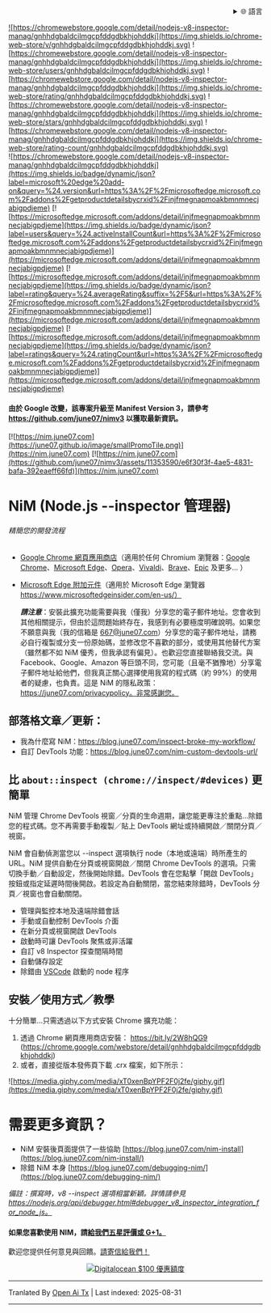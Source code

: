
<div align="right">
  <details>
    <summary >🌐 語言</summary>
    <div>
      <div align="center">
        <a href="https://openaitx.github.io/view.html?user=june07&project=NiM&lang=en">English</a>
        | <a href="https://openaitx.github.io/view.html?user=june07&project=NiM&lang=zh-CN">簡體中文</a>
        | <a href="https://openaitx.github.io/view.html?user=june07&project=NiM&lang=zh-TW">繁體中文</a>
        | <a href="https://openaitx.github.io/view.html?user=june07&project=NiM&lang=ja">日本語</a>
        | <a href="https://openaitx.github.io/view.html?user=june07&project=NiM&lang=ko">韓國語</a>
        | <a href="https://openaitx.github.io/view.html?user=june07&project=NiM&lang=hi">印地語</a>
        | <a href="https://openaitx.github.io/view.html?user=june07&project=NiM&lang=th">泰語</a>
        | <a href="https://openaitx.github.io/view.html?user=june07&project=NiM&lang=fr">法語</a>
        | <a href="https://openaitx.github.io/view.html?user=june07&project=NiM&lang=de">德語</a>
        | <a href="https://openaitx.github.io/view.html?user=june07&project=NiM&lang=es">西班牙語</a>
        | <a href="https://openaitx.github.io/view.html?user=june07&project=NiM&lang=it">義大利語</a>
        | <a href="https://openaitx.github.io/view.html?user=june07&project=NiM&lang=ru">俄語</a>
        | <a href="https://openaitx.github.io/view.html?user=june07&project=NiM&lang=pt">葡萄牙語</a>
        | <a href="https://openaitx.github.io/view.html?user=june07&project=NiM&lang=nl">荷蘭語</a>
        | <a href="https://openaitx.github.io/view.html?user=june07&project=NiM&lang=pl">波蘭語</a>
        | <a href="https://openaitx.github.io/view.html?user=june07&project=NiM&lang=ar">阿拉伯語</a>
        | <a href="https://openaitx.github.io/view.html?user=june07&project=NiM&lang=fa">波斯語</a>
        | <a href="https://openaitx.github.io/view.html?user=june07&project=NiM&lang=tr">土耳其語</a>
        | <a href="https://openaitx.github.io/view.html?user=june07&project=NiM&lang=vi">越南語</a>
        | <a href="https://openaitx.github.io/view.html?user=june07&project=NiM&lang=id">印尼語</a>
        | <a href="https://openaitx.github.io/view.html?user=june07&project=NiM&lang=as">阿薩姆語</
      </div>
    </div>
  </details>
</div>

![https://chromewebstore.google.com/detail/nodejs-v8-inspector-manag/gnhhdgbaldcilmgcpfddgdbkhjohddkj](https://img.shields.io/chrome-web-store/v/gnhhdgbaldcilmgcpfddgdbkhjohddkj.svg)
![https://chromewebstore.google.com/detail/nodejs-v8-inspector-manag/gnhhdgbaldcilmgcpfddgdbkhjohddkj](https://img.shields.io/chrome-web-store/users/gnhhdgbaldcilmgcpfddgdbkhjohddkj.svg)
![https://chromewebstore.google.com/detail/nodejs-v8-inspector-manag/gnhhdgbaldcilmgcpfddgdbkhjohddkj](https://img.shields.io/chrome-web-store/rating/gnhhdgbaldcilmgcpfddgdbkhjohddkj.svg)
![https://chromewebstore.google.com/detail/nodejs-v8-inspector-manag/gnhhdgbaldcilmgcpfddgdbkhjohddkj](https://img.shields.io/chrome-web-store/stars/gnhhdgbaldcilmgcpfddgdbkhjohddkj.svg)
![https://chromewebstore.google.com/detail/nodejs-v8-inspector-manag/gnhhdgbaldcilmgcpfddgdbkhjohddkj](https://img.shields.io/chrome-web-store/rating-count/gnhhdgbaldcilmgcpfddgdbkhjohddkj.svg)<br>
![https://chromewebstore.google.com/detail/nodejs-v8-inspector-manag/gnhhdgbaldcilmgcpfddgdbkhjohddkj](https://img.shields.io/badge/dynamic/json?label=microsoft%20edge%20add-on&query=%24.version&url=https%3A%2F%2Fmicrosoftedge.microsoft.com%2Faddons%2Fgetproductdetailsbycrxid%2Finjfmegnapmoakbmnmnecjabigpdjeme)
[![https://microsoftedge.microsoft.com/addons/detail/injfmegnapmoakbmnmnecjabigpdjeme](https://img.shields.io/badge/dynamic/json?label=users&query=%24.activeInstallCount&url=https%3A%2F%2Fmicrosoftedge.microsoft.com%2Faddons%2Fgetproductdetailsbycrxid%2Finjfmegnapmoakbmnmnecjabigpdjeme)](https://microsoftedge.microsoft.com/addons/detail/injfmegnapmoakbmnmnecjabigpdjeme)
[![https://microsoftedge.microsoft.com/addons/detail/injfmegnapmoakbmnmnecjabigpdjeme](https://img.shields.io/badge/dynamic/json?label=rating&query=%24.averageRating&suffix=%2F5&url=https%3A%2F%2Fmicrosoftedge.microsoft.com%2Faddons%2Fgetproductdetailsbycrxid%2Finjfmegnapmoakbmnmnecjabigpdjeme)](https://microsoftedge.microsoft.com/addons/detail/injfmegnapmoakbmnmnecjabigpdjeme)
[![https://microsoftedge.microsoft.com/addons/detail/injfmegnapmoakbmnmnecjabigpdjeme](https://img.shields.io/badge/dynamic/json?label=ratings&query=%24.ratingCount&url=https%3A%2F%2Fmicrosoftedge.microsoft.com%2Faddons%2Fgetproductdetailsbycrxid%2Finjfmegnapmoakbmnmnecjabigpdjeme)](https://microsoftedge.microsoft.com/addons/detail/injfmegnapmoakbmnmnecjabigpdjeme)

<!--目前評分徽章因為 [這個](https://github.com/badges/shields/issues/5475) 以及 [這個](https://github.com/pandawing/node-chrome-web-store-item-property/issues/275#issuecomment-687801815)而損壞。-->

#### 由於 Google 改變，該專案升級至 Manifest Version 3，請參考 https://github.com/june07/nimv3 以獲取最新資訊。

[![https://nim.june07.com](https://june07.github.io/image/smallPromoTile.png)](https://nim.june07.com) [![https://nim.june07.com](https://github.com/june07/nimv3/assets/11353590/e6f30f3f-4ae5-4831-bafa-392eaeff66fd)](https://nim.june07.com)

# NiM (Node.js --inspector 管理器)
###### 精簡您的開發流程

* [Google Chrome 網頁應用商店]([http://bit.ly/2W8hQG9](https://chromewebstore.google.com/detail/nodejs-v8-inspector-manag/gnhhdgbaldcilmgcpfddgdbkhjohddkj?utm_source=github&utm_medium=readme&utm_campaign=nim&utm_content=1))（適用於任何 Chromium 瀏覽器：[Google Chrome](https://www.google.com/chrome/)、[Microsoft Edge](https://www.microsoftedgeinsider.com/en-us/, )、[Opera](https://www.opera.com/)、[Vivaldi](https://vivaldi.com/)、[Brave](https://brave.com/)、[Epic](https://www.epicbrowser.com/) 及更多... ）
* [Microsoft Edge 附加元件](https://microsoftedge.microsoft.com/addons/detail/injfmegnapmoakbmnmnecjabigpdjeme)（適用於 Microsoft Edge 瀏覽器 https://www.microsoftedgeinsider.com/en-us/） 

    ***請注意***：安裝此擴充功能需要與我（僅我）分享您的電子郵件地址。您會收到其他相關提示，但由於這問題始終存在，我感到有必要極度明確說明。如果您不願意與我（我的信箱是 667@june07.com）分享您的電子郵件地址，請務必自行複製或分支一份原始碼，並修改您不喜歡的部分，或使用其他替代方案（雖然都不如 NiM 優秀，但我承認有偏見）。也歡迎您直接聯絡我交流。與 Facebook、Google、Amazon 等巨頭不同，您可能（且毫不猶豫地）分享電子郵件地址給他們，但我真正關心選擇使用我寫的程式碼（約 99%）的使用者的疑慮，也負責。這是 NiM 的隱私政策：https://june07.com/privacypolicy。非常感謝您。

## 部落格文章／更新：
* 我為什麼寫 NiM：https://blog.june07.com/inspect-broke-my-workflow/
* 自訂 DevTools 功能：https://blog.june07.com/nim-custom-devtools-url/
## 比 `about::inspect (chrome://inspect/#devices)` 更簡單

NiM 管理 Chrome DevTools 視窗／分頁的生命週期，讓您能更專注於重點...除錯您的程式碼。您不再需要手動複製／貼上 DevTools 網址或持續開啟／關閉分頁／視窗。

NiM 會自動偵測當您以 --inspect 選項執行 node（本地或遠端）時所產生的 URL。NiM 提供自動在分頁或視窗開啟／關閉 Chrome DevTools 的選項。只需切換手動／自動設定，然後開始除錯。DevTools 會在您點擊「開啟 DevTools」按鈕或指定延遲時間後開啟。若設定為自動關閉，當您結束除錯時，DevTools 分頁／視窗也會自動關閉。
 
 * 管理與監控本地及遠端除錯會話
 * 手動或自動控制 DevTools 介面
 * 在新分頁或視窗開啟 DevTools
 * 啟動時可讓 DevTools 聚焦或非活躍
 * 自訂 v8 Inspector 探查間隔時間
 * 自動儲存設定
 * 除錯由 [VSCode](https://imgur.com/download/PRMn9md) 啟動的 node 程序


## 安裝／使用方式／教學

十分簡單...只需透過以下方式安裝 Chrome 擴充功能：

1. 透過 Chrome 網頁應用商店安裝：
    https://bit.ly/2W8hQG9 (https://chrome.google.com/webstore/detail/gnhhdgbaldcilmgcpfddgdbkhjohddkj)
2. 或者，直接從版本發佈頁下載 .crx 檔案，如下所示：

![https://media.giphy.com/media/xT0xenBpYPF2F0j2fe/giphy.gif](https://media.giphy.com/media/xT0xenBpYPF2F0j2fe/giphy.gif)



# 需要更多資訊？
* NiM 安裝後頁面提供了一些協助 [https://blog.june07.com/nim-install](https://blog.june07.com/nim-install/)
* 除錯 NiM 本身 [https://blog.june07.com/debugging-nim/](https://blog.june07.com/debugging-nim/)

*備註：撰寫時，v8 --inspect 選項相當新穎。詳情請參見 https://nodejs.org/api/debugger.html#debugger_v8_inspector_integration_for_node_js。*
#### 如果您喜歡使用 NIM，請[給我們五星評價或 G+1。](https://chrome.google.com/webstore/detail/nim-node-inspector-manage/gnhhdgbaldcilmgcpfddgdbkhjohddkj/reviewshttps://chrome.google.com/webstore/detail/nim-node-inspector-manage/gnhhdgbaldcilmgcpfddgdbkhjohddkj/reviews)

歡迎您提供任何意見與回饋。[請寄信給我們！](https://raw.githubusercontent.com/june07/NiM/master/mailto:667@june07.com)

<!--
[![IPv4 租用](https://june07.github.io/image/EVERYTHING.jpg)](https://june07.com/blog/ipv4/?utm_source=NiM&utm_medium=options%20page&utm_campaign=ipv4&utm_content=2)
-->

<div style="display:flex; justify-content:center;">
  <a href="https://m.do.co/c/fe4184318b19" target="_blank" rel="noopener"><IMG border="0" alt="Digitalocean $100 優惠額度" src="https://june07.github.io/image/digitalocean-credit.png"></a>
</div>


---

Tranlated By [Open Ai Tx](https://github.com/OpenAiTx/OpenAiTx) | Last indexed: 2025-08-31

---